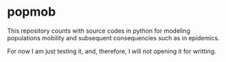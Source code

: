 # popmob

This repository counts with source codes in python for modeling populations mobility and subsequent consequencies such as in epidemics.

For now I am just testing it, and, therefore, I will not opening it for writting.

